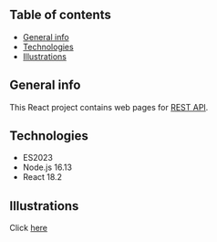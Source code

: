 ## Table of contents
* [General info](#general-info)
* [Technologies](#technologies)
* [Illustrations](#illustrations)
## General info
This React project contains web pages for [REST API](https://github.com/danPr0/epam_lab_module_4). 
## Technologies
* ES2023
* Node.js 16.13
* React 18.2
## Illustrations
Click [here](https://github.com/danPr0/epam_lab_module_7_react/pull/1)
